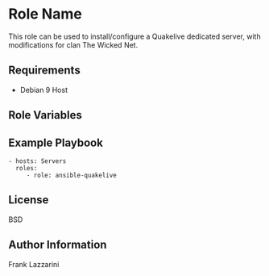 Role Name
=========

This role can be used to install/configure a Quakelive dedicated server, with
modifications for clan The Wicked Net.

Requirements
------------

 * Debian 9 Host

Role Variables
--------------


Example Playbook
----------------

    - hosts: Servers
      roles:
         - role: ansible-quakelive

License
-------

BSD

Author Information
------------------

Frank Lazzarini <flazzarini at gmail.com>
